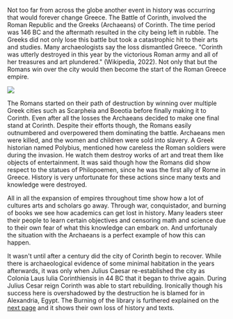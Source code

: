 Not too far from across the globe another event in history was occurring that would forever change Greece. The Battle of Corinth, involved the Roman Republic and the Greeks (Archaeans) of Corinth. The time period was 146 BC and the aftermath resulted in the city being left in rubble. The Greeks did not only lose this battle but took a catastrophic hit to their arts and studies. Many archaeologists say the loss dismantled Greece. "Corinth was utterly destroyed in this year by the victorious Roman army and all of her treasures and art plundered." (Wikipedia, 2022). Not only that but the Romans win over the city would then become the start of the Roman Greece empire.

![](https://upload.wikimedia.org/wikipedia/commons/thumb/b/bf/Tony_robert-fleury%2C_l%27ultimo_giorno_di_corinto%2C_ante_1870.JPG/1280px-Tony_robert-fleury%2C_l%27ultimo_giorno_di_corinto%2C_ante_1870.JPG)

The Romans started on their path of destruction by winning over multiple Greek cities such as Scarpheia and Boeotia before finally making it to Corinth. Even after all the losses the Archaeans decided to make one final stand at Corinth. Despite their efforts though, the Romans easily outnumbered and overpowered them dominating the battle. Archaeans men were killed, and the women and children were sold into slavery. A Greek historian named Polybius, mentioned how careless the Roman soldiers were during the invasion. He watch them destroy works of art and treat them like objects of entertainment. It was said though how the Romans did show respect to the statues of Philopoemen, since he was the first ally of Rome in Greece. History is very unfortunate for these actions since many texts and knowledge were destroyed.

All in all the expansion of empires throughout time show how a lot of cultures arts and scholars go away. Through war, conquistador, and burning of books we see how academics can get lost in history. Many leaders steer their people to learn certain objectives and censoring math and science due to their own fear of what this knowledge can embark on. And unfortunaly the situation with the Archaeans is a perfect example of how this can happen. 


It wasn't until after a century did the city of Corinth begin to recover. While there is archaeological evidence of some minimal habitation in the years afterwards, it was only when Julius Caesar re-established the city as Colonia Laus Iulia Corinthiensis in 44 BC that it began to thrive again. During Julius Cesar reign Corinth was able to start rebuilding. Ironically though his success here is overshadowed by the destruction he is blamed for in Alexandria, Egypt. The Burning of the library is furthered explained on the [next page]() and it shows their own loss of history and texts. 
